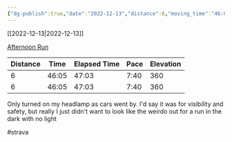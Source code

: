 ```yaml
---
{"dg-publish":true,"date":"2022-12-13","distance":6,"moving_time":"46:05","elapsed_time":"47:03","pace":"7:40","total_elevation_gain":360,"url":"https://www.strava.com/activities/8245991196","permalink":"/01-personal/strava/2022-12-13-afternoon-run/","dgPassFrontmatter":true}
---
```



[[2022-12-13\|2022-12-13]]

[Afternoon Run](https://www.strava.com/activities/8245991196)

| Distance | Time  | Elapsed Time | Pace | Elevation |
| -------- | ----- | ------------ | ---- | --------- |
| 6        | 46:05 | 47:03        | 7:40 | 360       |
| 6        | 46:05 | 47:03        | 7:40 | 360       |


Only turned on my headlamp as cars went by. I'd say it was for visibility and safety, but really I just didn't want to look like the weirdo out for a run in the dark with no light

#strava
